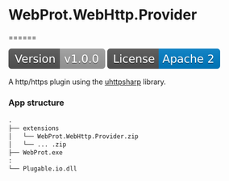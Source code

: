# WebProt.WebHttp.Provider
======

![](/images/version.svg) ![](/images/license.svg)

A http/https plugin using the [uhttpsharp](https://github.com/bonesoul/uhttpsharp) library.

### App structure
    .
	├── extensions
    │   └── WebProt.WebHttp.Provider.zip
    │   └── ... .zip
	├── WebProt.exe
	:
	└── Plugable.io.dll
